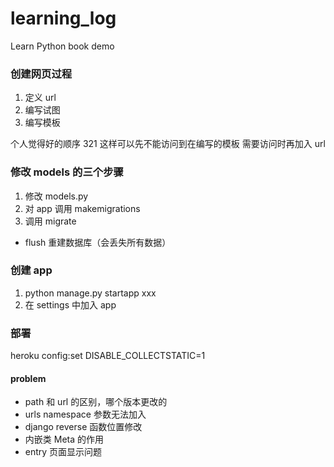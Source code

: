 # learning_log
Learn Python book demo

### 创建网页过程

1. 定义 url
2. 编写试图
3. 编写模板

个人觉得好的顺序 321 这样可以先不能访问到在编写的模板 需要访问时再加入 url

### 修改 models 的三个步骤
1. 修改 models.py
2. 对 app 调用 makemigrations
3. 调用 migrate

- flush 重建数据库（会丢失所有数据）
### 创建 app
1. python manage.py startapp xxx
2. 在 settings 中加入 app

### 部署
heroku config:set DISABLE_COLLECTSTATIC=1
#### problem 

- path 和 url 的区别，哪个版本更改的
- urls namespace 参数无法加入
- django reverse 函数位置修改
- 内嵌类 Meta 的作用
- entry 页面显示问题
